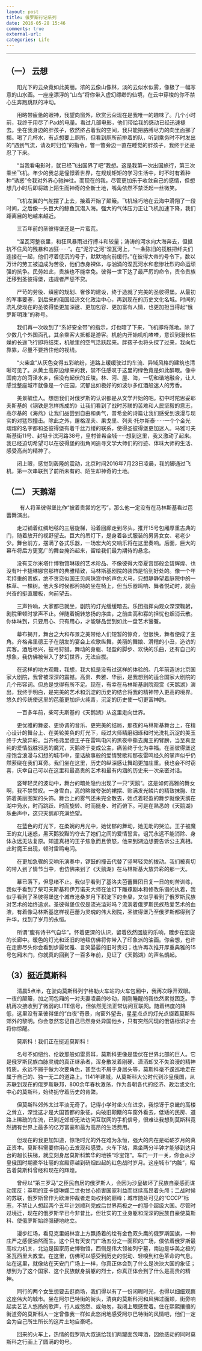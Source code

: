 ```yaml
---
layout: post
title: 俄罗斯行记系列 
date: 2016-05-28 15:46
comments: true
external-url:
categories: Life
---
```


---

## （一） 云想

　　阳光下的云朵竟如此美丽。浓的云像山像林，淡的云似水似雾，像极了一幅写意的山水画。一座座漂浮的“山岛”将你带入虚幻缥缈的仙境，在云中穿梭的你不禁心生奔跑跳跃的冲动。
  
　　用略带疲惫的眼神，我望向窗外，欣赏云朵现在是我唯一的趣味了。几个小时前，我终于用尽了iPad的电量。看过几部电影，他们带给我的感动已经迅速褪去。坐在我身边的胖孩子，依然挤占着我的空间，我只能把胳膊尽力的向里面挪了挪。喝了几杯水，有点想要上厕所，但看到厕所前排着的队，听到乘务时不时发出的“遇到气流，请及时归位”的指令，瞥一瞥旁边一直在睡觉的胖孩子，我终于还是忍了下来。
  
　　“当我看电影时，就已经飞出国界了吧”我想。这是我第一次出国旅行，第三次乘坐飞机。年少的我总是憧憬着世界，在规规矩矩的学习生活中，时不时有着种种“诱惑”令我对外界心驰神往。而现在的我，尽管更加乐于收敛自己的感情，但想想几小时后即将踏上陌生而神奇的全新土地，嘴角依然不禁泛起一丝微笑。
  
　　飞机左翼的气舵摆了上去，接着开始了颠簸。飞机轻巧地在云海中滑翔了一段时间，之后像一头巨大的鲸鱼沉潜入海。强大的气体压力正让飞机加速下降，我们距离目的地越来越近。
  
　　三百年前的圣彼得堡还是一片蛮荒。
  
　　“涅瓦河整夜里，和狂风暴雨进行搏斗和较量；涛涛的河水向大海奔去，但抵抗不住风的残暴和凶狂······”。在“泥泞之河”涅瓦河上，“一条陈旧的揽胜把纤夫们连接在一起，他们哼着低沉的号子，默默地向前缓行。”在彼得大帝的号令下，数以万计的劳工被迫成为苦役，他们赤身裸体，与汹涌的涅瓦河水和悲惨壮烈的命运顽强的抗争。民劳如此，贵族也不能幸免。彼得一世下达了最严厉的命令，责令贵族迁移到圣彼得堡，违规者严惩不贷。
  
　　严苛的劳役、缜密的规划、奢侈的建设，终于造就了完美的圣彼得堡。从最初的军事要塞，到后来的俄国经济文化政治中心，再到现在的历史文化名城。时间的洗礼使现在的圣彼得堡更加深邃、更加包容、更加富有人情，也更加担当得起“俄罗斯明珠”的称号。
  
　　我们再一次收到了“系好安全带”的指示，灯也暗了下来，飞机即将落地。除了少数几个外国面孔，其余乘客大抵都是游客。机舱内开始叽叽喳喳，意识到漫长枯燥的长途飞行即将结束，机舱里的空气活跃起来。胖孩子也将头探了过来，我向后靠靠，尽量不要挡住他的视线。
  
　　“火柴盒”从灰色变得五彩缤纷，道路上缓缓驶过的车流、异域风格的建筑也清晰可见了。从黄土高原边缘来的我，禁不住感叹于这里的绿色竟是如此醉眼。像中国南方的菏泽水乡，但没有起伏的丘陵。林、河、屋、海，一切和谐地融合，让人感觉整座城市就像是一个庄园，沉郁出如极好的如波尔多红酒般迷人的芳香。
  
　　美景毓佳人。想想我们对俄罗斯的认识都是从文学开始的吧。初中时陀思妥耶夫斯基的《钢铁是怎样炼成的》让我们看到了战时苏联的苦难和人民坚毅的意志，高尔基的《海燕》让我们品尝到自由和勇气，普希金的诗篇让我们感受到浪漫与现实的对猛烈撞击。除此之外，屠格涅夫、果戈里、列夫·托尔斯泰······一个个金光熠熠的名字都和圣彼得堡有着千丝万缕的联系，使得圣彼得堡更加迷人。马雅可夫斯基街11号、封坦卡滨河路38号，皇村普希金城······想到这里，我又激动了起来。我已经迫切希望可以在彼得堡的街角间追寻文学大师们的行迹、体味大师的生活、感受高尚的精神了。
  
　　闭上眼，感觉到轰隆的震动，北京时间2016年7月23日凌晨，我的脚通过飞机，第一次串联到了前所未有的、陌生却神奇的土地。
  
## （二） 天鹅湖
  
　　有人将圣彼得堡比作“披着贵裳的乞丐”，那么他一定没有在马林斯基看过芭蕾舞演出。
  
　　走过铺着红绸地毯的三层旋梯，沿着回廊走到尽头。推开15号包厢厚重古典的门，随着放开的视野望去。巨大的吊灯下，是身着各式服装的男男女女、老老少少。舞台前方，摆满了各式乐器，一场宏大的交响乐将在这里奏响。后面，巨大的幕布将后方更宽广的舞台掩饰起来，留给我们最为期待的悬念。
  
　　没有艾尔米塔什博物馆琳琅的艺术珍品、不像彼得大帝夏宫那般金碧辉煌、也没有叶卡捷琳娜宫那样的典雅精致，马林斯基剧院的装饰是恰到好处的。像一个年老持重的贵族，绝不贪恋似国王贝阙珠宫中的声色犬马，只想静静望着庭院中的一株草、一棵树。他大多时候都矜持的坐在椅上，但当乐器鸣响、舞者悦动时，就会兴奋的挺直腰板，向前望去。
  
　　三声铃响，大家都已就坐，剧院的灯光缓缓暗去。乐团指挥向观众深深鞠躬，剧院里顿时掌声不止。伴随着婉转悠扬的序曲，之前曲高和寡的担忧也烟消云散。你体味到，只要用心、只有用心，才能够品尝到如此一盘艺术饕餮。
  
　　幕布揭开，舞台之大和布景之美带给人们短暂的惊奇，但很快，舞者便成了主角。齐格弗里德王子在朋友的宴会上欢歌纵舞，美丽的舞娘、滑稽的小丑，造访的宾客。酒后尽兴，披弓狩猎。舞动的身躯、轻盈的脚步、欢快的乐曲，还有自己的想象，我仿佛被带入了梦幻世界，无法自拔。
  
　　在这样的地方观舞，我想，我大抵是没有过这样的体验的。几年前造访北京国家大剧院，我曾被深深的震撼。高贵、典雅、华丽，是我想到的适合国家大剧院的几个形容词。但总是觉得有所不足。现在，有幸在马林斯基剧院观赏《天鹅湖》演出，我终于明白，是完美的艺术和沉淀的历史的结合将我的精神带入更高的境界。悠久的传统使这里的芭蕾更加炉火纯青，沉淀的历史使一切更富神韵。
  
　　一百多年前，柴可夫斯基的《天鹅湖》从这里走向世界。
  
　　更优雅的舞姿、更协调的音乐、更完美的结局，那夜的马林斯基舞台上，在精心设计的舞台上、在美轮美奂的灯光下，经过大师精磨细琢和时光洗礼沉淀的美玉终于大放异彩。当齐格弗里德王子在雷鸣电闪的黑夜中撕去魔王的臂膀，当至真至纯的爱情战胜邪恶的魔咒，天鹅终于变成公主，痛苦终于化为幸福。在圣彼得堡这座饱含浪漫与幻想的城市中，童话故事般的爱情赞歌和那夜雷鸣经久的掌声似乎仍然萦绕在我们耳旁。我们坐在这里，历史的纵深感让舞蹈更加庄重。我也会不时窃喜，庆幸自己可以在这里和最高贵的艺术和最有内涵的历史来一次亲密对话。
  
　　竖琴轻灵的波动中，舞台的暗处隐约出现了一只“天鹅”。这是如何高雅的舞女啊，我不禁赞叹。一身雪白，高的略微夸张的裙摆、贴满发光鳞片的精致抹胸、纹饰着美丽图案的头饰。舞台上的雾气还未完全散去，她点着轻盈的舞步就像天鹅在湖中凫水，时而跳跃、时而旋转、时而挺身、时而俯下。可是在熟悉的《天鹅湖》乐曲声中，这只天鹅却充满绝望。
  
　　在蓝色的灯光下，在柔婉的月光中，她忧郁的舞动，她无助的哭泣。王子被魔王的女儿迷惑，黑天鹅狡黠的夺去了她们之间的爱情誓言。诅咒永远不能消除、身体永远无法复原。知道真相的王子焦急而且愤怒，他来到湖边想要告诉公主真相。此时魔王出现，顿时雷鸣电闪。
  
　　在更加急骤的交响乐演奏中，锣鼓的撞击代替了竖琴轻灵的拨动。我们被真切的带入到了情节当中，也仿佛来到了《天鹅湖》在马林斯基大放异彩的那一天。
  
　　幕已落下，但思绪不止。我似乎看到了基洛夫芭蕾舞团日复一日的刻苦训练，我似乎看到了柴可夫斯基和伊万诺夫大师在油灯下雕琢剧本和修改乐谱的执着，我似乎看到了圣彼得堡这个城市沧桑岁月下积淀下的圭臬，又似乎看到了俄罗斯民族对艺术的始终追求。圣彼得堡仅仅是流光溢彩吗？流淌着俄罗斯民族热爱艺术的血液，有着像马林斯基这样视芭蕾为灵魂的伟大剧院，圣彼得堡乃至俄罗斯都得到了升华，找到了岁月的永恒。
  
　　所谓“腹有诗书气自华”。怀着更深的认识，留着依然回旋的乐响，踱步在回旋的长廊中。暖色的灯光和泛旧的地毯仿佛将你带入了印象派的油画。你会想，也许在走廊尽头你会看到步履优雅、言笑晏晏的旧时贵妇；也许再次推开厚重典雅的15号包厢木门，你就真的回到了一百多年前，见证了《天鹅湖》的声名鹊起。

## （3）挺近莫斯科

　　清晨5点半，在驶向莫斯科列宁格勒火车站的火车包厢中，我再次睁开双眼。一夜的颠簸，加之同包厢的一对夫妻凌晨的吵动，刚刚睡醒的我依然累觉困乏。手机再次接收到了微弱的LITE信号，但依然无法正常访问互联网。随着纬度的降低，这里没有圣彼得堡的“白夜”奇景，向窗外望去，星星点点的灯光点缀着莫斯科郊外的黎明。你会忽然忘记自己已然身处异国他乡，只有突然闪现的俄语标识才会将你惊醒。
  
　　莫斯科！我们正在挺近莫斯科！
  
　　名号不如纽约、伦敦那般如雷贯耳，莫斯科更像是蛰伏在世界北部的巨人。它是俄罗斯民族血脉灵魂的真正继承者，浑身散发着刚硬、潇洒却又不失浪漫的精神特质。永远不屑于做为次要角色，甚至也不屑于身居头等，莫斯科毫不逡巡地走在属于自己的、独一无二的道路上。1141年建城，从莫斯科大公时代到沙皇俄国，从苏联到现在的俄罗斯联邦，800余年春秋激荡，作为各朝各代的经济、政治或文化中心的莫斯科，始终扼守着历史的肯綮。
  
　　但莫斯科郊外太过平淡无奇了。记得小学时坐火车进京，我惊讶于京畿的高楼之耸立，深觉这才是大国首都的象征。向破旧颠簸的车窗外看去，低矮的民房、道路上稀疏的车流，已到近郊却无法访问互联网的手机信号，很难让我想到莫斯科竟然拥有世界上最多的亿万富豪和最为高昂的生活费用。
  
　　但现在的我更加知道，惊艳时光的外在难为永恒，强大的内在是砥砺岁月的真正资本。莫斯科需要你用心去发现和感受。火车下站，乘坐两分半钟才能够到达月台的超长扶梯，就立刻身居莫斯科繁华的地铁“珍宝馆”。车门一开一关，你会从沙皇俄国时期豪华壮丽的宫殿穿越到硝烟四起的红色战时岁月。这座城市“内脏”，昭告着莫斯科曾经和现在的辉煌。
  
　　曾经以“第三罗马”之臣民自居的俄罗斯人，会因为沙皇破坏了民族自豪感而谋动策反；英明的亚卡捷琳娜二世也甘心损害国家利益而继续高昂着头颅；二战时候的苏联，俄罗斯曾作为欧洲仲裁者走向权利的巅峰；城市随处可见的“CCCP”标志，不禁让人想起两个五年计划顺利完成后世界两极之一的那个超级大国。尽管时过境迁，现在的俄罗斯早已今非昔比，但壮实的工业身躯和深深的民族自豪使莫斯科、使俄罗斯始终强硬地屹立。
  
　　漫步红场，看见克里姆林宫上方飘扬着的绘有金色双头鹰的俄罗斯国旗，一种庄严之感便油然而生。这个只有天安门广场五分之一面积的广场，偎依着俄罗斯最高权力机关，北边是国家历史博物馆，西侧是伟大领袖列宁墓，南边是华美之极的圣瓦西里大教堂。在这里，仿佛可以感受到历史的悦动、轻嗅到红色革命的气息。站在这里，就像站在天安门广场上一样，你真正体会到了什么是泱泱大国的象征；想到为了这个国家、这个民族献身捐躯的烈士，你真正体会到了什么是高贵的精神。
  
　　同行的两个女生想要去逛商场，我们得以有了一份闲暇时光，也得以细细观察这座伟大的城市。坐在阿尔巴特街的街头，清爽的莫斯科河和风佛过面颊，街旁响起卖艺艺人悠扬的歌声，行人或悠然、或匆匆，我闭上眼感受着。住在熙熙攘攘的街道旁的莫斯科人一定曾像我一样如此悠闲地感受阿尔巴特街的风情吧，他们一定会为自己所生所长的这片土地自豪吧。
  
　　回来的火车上，热情的俄罗斯大叔送给我们两罐面包啤酒，因他感动的同时莫斯科之行画上了圆满的句号。



